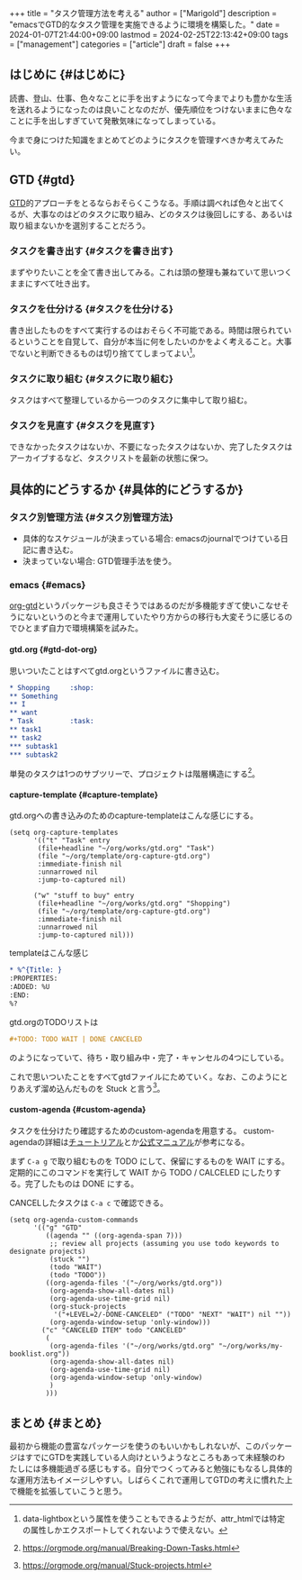 +++
title = "タスク管理方法を考える"
author = ["Marigold"]
description = "emacsでGTD的なタスク管理を実施できるように環境を構築した。"
date = 2024-01-07T21:44:00+09:00
lastmod = 2024-02-25T22:13:42+09:00
tags = ["management"]
categories = ["article"]
draft = false
+++

## はじめに {#はじめに}

読書、登山、仕事、色々なことに手を出すようになって今までよりも豊かな生活を送れるようになったのは良いことなのだが、優先順位をつけないままに色々なことに手を出しすぎていて発散気味になってしまっている。

今まで身につけた知識をまとめてどのようにタスクを管理すべきか考えてみたい。


## GTD {#gtd}

[GTD](https://ja.wikipedia.org/wiki/Getting_Things_Done)的アプローチをとるならおそらくこうなる。手順は調べれば色々と出てくるが、大事なのはどのタスクに取り組み、どのタスクは後回しにする、あるいは取り組まないかを選別することだろう。


### タスクを書き出す {#タスクを書き出す}

まずやりたいことを全て書き出してみる。これは頭の整理も兼ねていて思いつくままにすべて吐き出す。


### タスクを仕分ける {#タスクを仕分ける}

書き出したものをすべて実行するのはおそらく不可能である。時間は限られているということを自覚して、自分が本当に何をしたいのかをよく考えること。大事でないと判断できるものは切り捨ててしまってよい[^fn:1]。


### タスクに取り組む {#タスクに取り組む}

タスクはすべて整理しているから一つのタスクに集中して取り組む。


### タスクを見直す {#タスクを見直す}

できなかったタスクはないか、不要になったタスクはないか、完了したタスクはアーカイブするなど、タスクリストを最新の状態に保つ。


## 具体的にどうするか {#具体的にどうするか}


### タスク別管理方法 {#タスク別管理方法}

-   具体的なスケジュールが決まっている場合: emacsのjournalでつけている日記に書き込む。
-   決まっていない場合: GTD管理手法を使う。


### emacs {#emacs}

[org-gtd](https://github.com/Trevoke/org-gtd.el)というパッケージも良さそうではあるのだが多機能すぎて使いこなせそうにないというのと今まで運用していたやり方からの移行も大変そうに感じるのでひとまず自力で環境構築を試みた。


#### gtd.org {#gtd-dot-org}

思いついたことはすべてgtd.orgというファイルに書き込む。

```org
* Shopping     :shop:
** Something
** I
** want
* Task         :task:
** task1
** task2
*** subtask1
*** subtask2
```

単発のタスクは1つのサブツリーで、プロジェクトは階層構造にする[^fn:2]。


#### capture-template {#capture-template}

gtd.orgへの書き込みのためのcapture-templateはこんな感じにする。

```elisp
(setq org-capture-templates
      '(("t" "Task" entry
       (file+headline "~/org/works/gtd.org" "Task")
       (file "~/org/template/org-capture-gtd.org")
       :immediate-finish nil
       :unnarrowed nil
       :jump-to-captured nil)

      ("w" "stuff to buy" entry
       (file+headline "~/org/works/gtd.org" "Shopping")
       (file "~/org/template/org-capture-gtd.org")
       :immediate-finish nil
       :unnarrowed nil
       :jump-to-captured nil)))
```

templateはこんな感じ

```org
* %^{Title: }
:PROPERTIES:
:ADDED: %U
:END:
%?
```

gtd.orgのTODOリストは

```org
#+TODO: TODO WAIT | DONE CANCELED
```

のようになっていて、待ち・取り組み中・完了・キャンセルの4つにしている。

これで思いついたことをすべてgtdファイルにためていく。なお、このようにとりあえず溜め込んだものを Stuck と言う[^fn:3]。


#### custom-agenda {#custom-agenda}

タスクを仕分けたり確認するためのcustom-agendaを用意する。
custom-agendaの詳細は[チュートリアル](https://orgmode.org/worg/org-tutorials/org-custom-agenda-commands.html)とか[公式マニュアル](https://orgmode.org/manual/Custom-Agenda-Views.html)が参考になる。

まず `C-a g` で取り組むものを TODO にして、保留にするものを WAIT にする。定期的にこのコマンドを実行して WAIT から TODO / CALCELED にしたりする。完了したものは DONE にする。

CANCELしたタスクは `C-a c` で確認できる。

```elisp
(setq org-agenda-custom-commands
      '(("g" "GTD"
         ((agenda "" ((org-agenda-span 7)))
          ;; review all projects (assuming you use todo keywords to designate projects)
          (stuck "")
          (todo "WAIT")
          (todo "TODO"))
         ((org-agenda-files '("~/org/works/gtd.org"))
          (org-agenda-show-all-dates nil)
          (org-agenda-use-time-grid nil)
          (org-stuck-projects
           '("+LEVEL=2/-DONE-CANCELED" ("TODO" "NEXT" "WAIT") nil ""))
          (org-agenda-window-setup 'only-window)))
        ("c" "CANCELED ITEM" todo "CANCELED"
         (
          (org-agenda-files '("~/org/works/gtd.org" "~/org/works/my-booklist.org"))
          (org-agenda-show-all-dates nil)
          (org-agenda-use-time-grid nil)
          (org-agenda-window-setup 'only-window)
          )
         )))
```


## まとめ {#まとめ}

最初から機能の豊富なパッケージを使うのもいいかもしれないが、このパッケージはすでにGTDを実践している人向けというようなところもあって未経験のわたしには多機能過ぎる感じもする。自分でつくってみると勉強にもなるし具体的な運用方法もイメージしやすい。しばらくこれで運用してGTDの考えに慣れた上で機能を拡張していこうと思う。

[^fn:1]: data-lightboxという属性を使うこともできるようだが、attr_htmlでは特定の属性しかエクスポートしてくれないようで使えない。
[^fn:2]: <https://orgmode.org/manual/Breaking-Down-Tasks.html>
[^fn:3]: <https://orgmode.org/manual/Stuck-projects.html>
